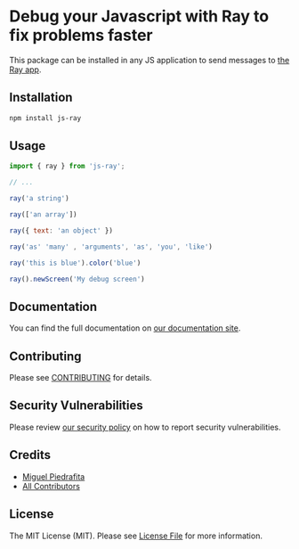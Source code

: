 # Debug your Javascript with Ray to fix problems faster

This package can be installed in any JS application to send messages to [the Ray app](https://myray.app).

## Installation

```bash
npm install js-ray 
```

## Usage

```js 
import { ray } from 'js-ray';

// ...

ray('a string')

ray(['an array'])

ray({ text: 'an object' })

ray('as' 'many' , 'arguments', 'as', 'you', 'like')

ray('this is blue').color('blue')

ray().newScreen('My debug screen')
```

## Documentation

You can find the full documentation on [our documentation site](https://spatie.be/docs/ray/v1/usage/javascript).

## Contributing

Please see [CONTRIBUTING](.github/CONTRIBUTING.md) for details.

## Security Vulnerabilities

Please review [our security policy](../../security/policy) on how to report security vulnerabilities.

## Credits

- [Miguel Piedrafita](https://github.com/m1guelpf)
- [All Contributors](../../contributors)

## License

The MIT License (MIT). Please see [License File](LICENSE.md) for more information.
